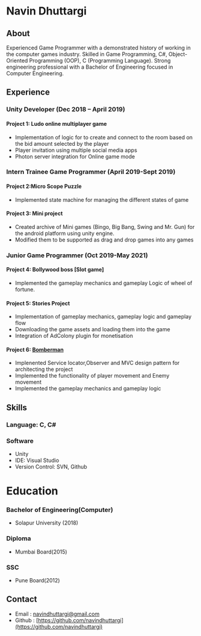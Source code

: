 <h1> Navin Dhuttargi</h1>

##                                                                                   About 

Experienced Game Programmer with a demonstrated history of working in the computer games industry. Skilled in Game Programming, C#, Object-Oriented Programming (OOP), C (Programming Language). Strong engineering professional with a Bachelor of Engineering focused in Computer Engineering.

## Experience
<h3>Unity Developer (Dec 2018 – April 2019)</h3>

<h4> Project 1: Ludo online multiplayer game </h4>

* Implementation of logic for to create and connect to the room based on the bid amount selected by the player
* Player invitation using multiple social media apps
* Photon server integration for Online game mode

<h3>Intern Trainee Game Programmer (April 2019-Sept 2019)</h3>

<h4> Project 2:Micro Scope Puzzle</h4>

* Implemented state machine for managing the different states of game

<h4> Project 3: Mini project</h4>

* Created archive of Mini games (Bingo, Big Bang, Swing and Mr. Gun) for the android platform using unity engine.
* Modified them to be supported as drag and drop games into any games

<h3> Junior Game Programmer (Oct 2019-May 2021) </h3>
<h4> Project 4: Bollywood boss [Slot game]</h4>

* Implemented the gameplay mechanics and gameplay Logic of wheel of fortune.

<h4> Project 5: Stories Project</h4>

* Implementation of gameplay mechanics, gameplay logic and gameplay flow
* Downloading the game assets and loading them into the game
* Integration of AdColony plugin for monetisation

#### Project 6: [Bomberman](https://github.com/navindhuttargi/Bomberman)

* Implenented Service locator,Observer and MVC design pattern for architecting the project
* Implemented the functionality of player movement and Enemy movement
* Implemented the gameplay mechanics and gameplay logic

## Skills
### Language: C, C#
### Software
* Unity
* IDE: Visual Studio
* Version Control: SVN, Github

# Education
###  Bachelor of Engineering(Computer)
*  Solapur University (2018) 

###  Diploma
* Mumbai Board(2015)

### SSC 
* Pune Board(2012)

## Contact
* Email : [navindhuttargi@gmail.com](navinduttargi@gmail.com)
* Github : [https://github.com/navindhuttargi](https://github.com/navindhuttargi)




